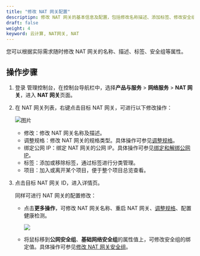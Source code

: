 ```yaml
---
title: "修改 NAT 网关配置"
descriptipn: 修改 NAT 网关的基本信息及配置，包括修改名称描述、添加标签、修改安全组等。
draft: false
weight: 4
keyword: 云计算, NAT网关, NAT
---
```


您可以根据实际需求随时修改 NAT 网关的名称、描述、标签、安全组等属性。

##  操作步骤

1. 登录 管理控制台，在控制台导航栏中，选择**产品与服务** > **网络服务** > **NAT 网关**，进入 **NAT 网关**页面。

2. 在 NAT 网关列表，右键点击目标 NAT 网关，可进行以下修改操作：

   ![图片](../../../_images/mdy_nat.png)

   - 修改：修改 NAT 网关名称及描述。
   - 调整规格：修改 NAT 网关的规格类型。具体操作可参见[调整规格](../mdfy_type)。
   - 绑定公网 IP：绑定 NAT 网关的公网 IP。具体操作可参见[绑定和解绑公网 IP](../mdfy_nat/)。
   - 标签：添加或移除标签，通过标签进行分类管理。
   - 项目：加入或离开某个项目，便于整个项目总览查看。
   
3. 点击目标 NAT 网关 ID，进入详情页。

   同样可进行 NAT 网关的配置修改：

   - 点击**更多操作**，可修改 NAT 网关名称、重启 NAT 网关、[调整规格](../mdfy_type)、配置健康检测。

     ![](../../../_images/nat_detail_operation.png)

   - 将鼠标移到**公网安全组**、**基础网络安全组**的属性值上，可修改安全组的绑定值。具体操作可参见[修改 NAT 网关安全组](../mdfy_sg/)。





